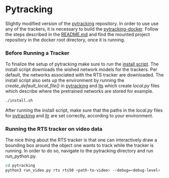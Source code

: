 Pytracking
=========================

Slightly modified version of the [pytracking](https://github.com/visionml/pytracking) repository.
In order to use use any of the trackers, it is necessary to build the [pytracking-docker](../pytracking-docker).
Follow the steps described in the [README.md](../pytracking-docker/README.md) and find the mounted project repository in the docker root directory, once it is running.

### Before Running a Tracker
To finalize the setup of pytracking make sure to run the [install script](install.sh). The install script downloads the 
wished network models for the trackers. Per default, the networks associated with the RTS tracker are downloaded. 
The install script also sets up the environment by running the *create_default_local_file()* in [pytracking](pytracking/evaluation/environment.py) and [lts](ltr/admin/environment.py) which create *local.py* files which describe where the pretrained networks are stored for example.

```bash
./install.sh
```

After running the install script, make sure that the paths in the *local.py* files for [pytracking](pytracking/evaluation/local.py) and [ltr](ltr/admin/local.py) are set correctly, according to your environment.


### Running the RTS tracker on video data
The nice thing about the RTS tracker is that one can interactively draw a bounding box around the object one wants to
track while the tracker is running. In order to do so, navigate to the pytracking directory and run *run_python*.py.

```bash
cd pytracking
python3 run_video.py rts rts50 <path-to-video> --debug=<debug-level>

```